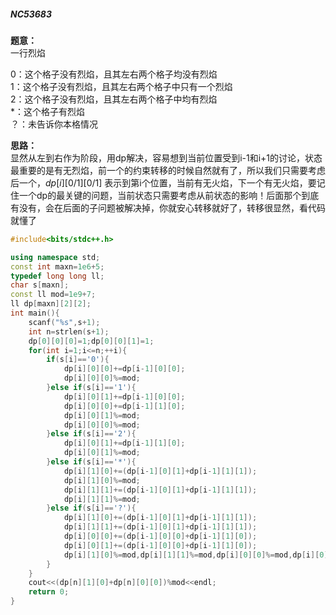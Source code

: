 ##### NC53683  

**题意：**  
一行烈焰

0：这个格子没有烈焰，且其左右两个格子均没有烈焰   
1：这个格子没有烈焰，且其左右两个格子中只有一个烈焰   
2：这个格子没有烈焰，且其左右两个格子中均有烈焰   
*：这个格子有烈焰   
？：未告诉你本格情况   

**思路：**  
显然从左到右作为阶段，用dp解决，容易想到当前位置受到i-1和i+1的讨论，状态最重要的是有无烈焰，前一个的约束转移的时候自然就有了，所以我们只需要考虑后一个，$dp[i][0/1][0/1]$ 表示到第i个位置，当前有无火焰，下一个有无火焰，要记住一个dp的最关键的问题，当前状态只需要考虑从前状态的影响！后面那个到底有没有，会在后面的子问题被解决掉，你就安心转移就好了，转移很显然，看代码就懂了

```c++
#include<bits/stdc++.h>

using namespace std;
const int maxn=1e6+5;
typedef long long ll;
char s[maxn];
const ll mod=1e9+7;
ll dp[maxn][2][2];
int main(){ 
    scanf("%s",s+1);
    int n=strlen(s+1);
    dp[0][0][0]=1;dp[0][0][1]=1;
    for(int i=1;i<=n;++i){ 
        if(s[i]=='0'){ 
            dp[i][0][0]+=dp[i-1][0][0];
            dp[i][0][0]%=mod;
        }else if(s[i]=='1'){ 
            dp[i][0][1]+=dp[i-1][0][0];
            dp[i][0][0]+=dp[i-1][1][0];
            dp[i][0][1]%=mod;
            dp[i][0][0]%=mod;
        }else if(s[i]=='2'){ 
            dp[i][0][1]+=dp[i-1][1][0];
            dp[i][0][1]%=mod;
        }else if(s[i]=='*'){ 
            dp[i][1][0]+=(dp[i-1][0][1]+dp[i-1][1][1]);
            dp[i][1][0]%=mod;
            dp[i][1][1]+=(dp[i-1][0][1]+dp[i-1][1][1]);
            dp[i][1][1]%=mod;
        }else if(s[i]=='?'){ 
            dp[i][1][0]+=(dp[i-1][0][1]+dp[i-1][1][1]);
            dp[i][1][1]+=(dp[i-1][0][1]+dp[i-1][1][1]);
            dp[i][0][0]+=(dp[i-1][0][0]+dp[i-1][1][0]);
            dp[i][0][1]+=(dp[i-1][0][0]+dp[i-1][1][0]);
            dp[i][1][0]%=mod,dp[i][1][1]%=mod,dp[i][0][0]%=mod,dp[i][0][1]%=mod;
        }
    }
    cout<<(dp[n][1][0]+dp[n][0][0])%mod<<endl;
    return 0;
}

```

